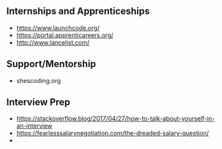 ## Internships and Apprenticeships
* https://www.launchcode.org/
* https://portal.apprenticareers.org/
* http://www.lancelist.com/

## Support/Mentorship

* shescoding.org

## Interview Prep

* https://stackoverflow.blog/2017/04/27/how-to-talk-about-yourself-in-an-interview
* https://fearlesssalarynegotiation.com/the-dreaded-salary-question/
* 
